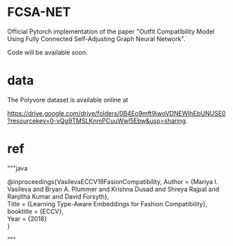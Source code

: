 # FCSA-NET

Official Pytorch implementation of the paper "Outfit Compatibility Model Using Fully Connected Self-Adjusting Graph Neural Network".

Code will be available soon.

# data

The Polyvore  dataset is available online at 

https://drive.google.com/drive/folders/0B4Eo9mft9jwoVDNEWlhEbUNUSE0?resourcekey=0-vQg9TMSLKnmPCuuWwl5Ebw&usp=sharing.

# ref

"""java

@inproceedings{VasilevaECCV18FasionCompatibility,
    Author = {Mariya I. Vasileva and Bryan A. Plummer and Krishna Dusad and
              Shreya Rajpal and Ranjitha Kumar and David Forsyth},              
    Title = {Learning Type-Aware Embeddings for Fashion Compatibility}, 
    booktitle = {ECCV},  
    Year = {2018}    
}

"""



